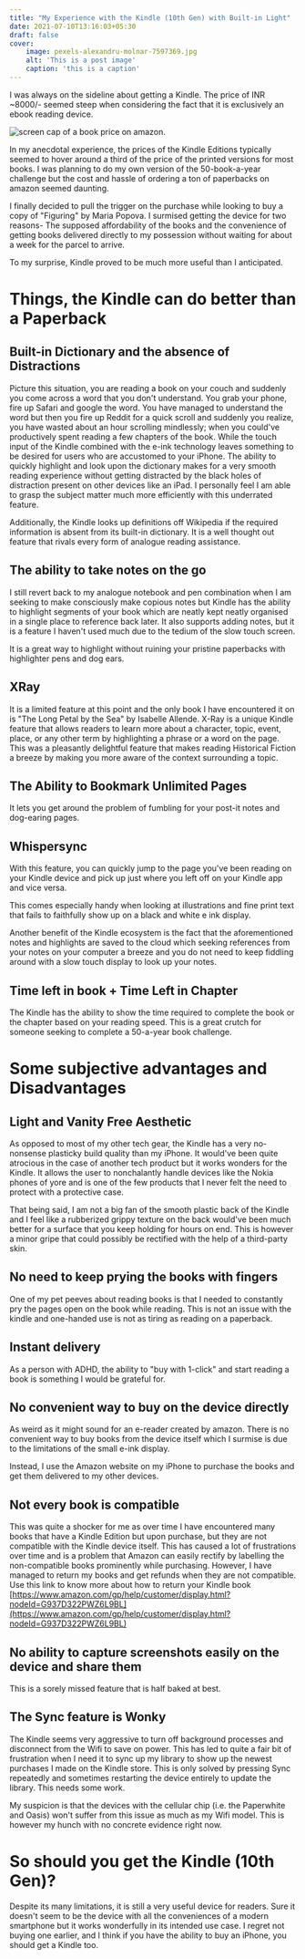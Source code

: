```yaml
---
title: "My Experience with the Kindle (10th Gen) with Built-in Light"
date: 2021-07-10T13:16:03+05:30
draft: false
cover: 
    image: pexels-alexandru-molnar-7597369.jpg
    alt: 'This is a post image'
    caption: 'this is a caption'
---
```


I was always on the sideline about getting a Kindle. The price of INR ~8000/- seemed steep when considering the fact that it is exclusively an ebook reading device.

![screen cap of a book price on amazon](./figuring-maria-popova.jpg).

In my anecdotal experience, the prices of the Kindle Editions typically seemed to hover around a third of the price of the printed versions for most books. I was planning to do my own version of the 50-book-a-year challenge but the cost and hassle of ordering a ton of paperbacks on amazon seemed daunting.

I finally decided to pull the trigger on the purchase while looking to buy a copy of "Figuring" by Maria Popova. I surmised getting the device for two reasons- The supposed affordability of the books and the convenience of getting books delivered directly to my possession without waiting for about a week for the parcel to arrive.

To my surprise, Kindle proved to be much more useful than I anticipated.


# **Things, the Kindle can do better than a Paperback**


## **Built-in Dictionary and the absence of Distractions**

Picture this situation, you are reading a book on your couch and suddenly you come across a word that you don't understand. You grab your phone, fire up Safari and google the word. You have managed to understand the word but then you fire up Reddit for a quick scroll and suddenly you realize, you have wasted about an hour scrolling mindlessly; when you could've productively spent reading a few chapters of the book. While the touch input of the Kindle combined with the e-ink technology leaves something to be desired for users who are accustomed to your iPhone. The ability to quickly highlight and look upon the dictionary makes for a very smooth reading experience without getting distracted by the black holes of distraction present on other devices like an iPad. I personally feel I am able to grasp the subject matter much more efficiently with this underrated feature.

Additionally, the Kindle looks up definitions off Wikipedia if the required information is absent from its built-in dictionary. It is a well thought out feature that rivals every form of analogue reading assistance.


## **The ability to take notes on the go**

I still revert back to my analogue notebook and pen combination when I am seeking to make consciously make copious notes but Kindle has the ability to highlight segments of your book which are neatly kept neatly organised in a single place to reference back later. It also supports adding notes, but it is a feature I haven't used much due to the tedium of the slow touch screen.

It is a great way to highlight without ruining your pristine paperbacks with highlighter pens and dog ears.


## **XRay**

It is a limited feature at this point and the only book I have encountered it on is "The Long Petal by the Sea" by Isabelle Allende. X-Ray is a unique Kindle feature that allows readers to learn more about a character, topic, event, place, or any other term by highlighting a phrase or a word on the page. This was a pleasantly delightful feature that makes reading Historical Fiction a breeze by making you more aware of the context surrounding a topic.


## **The Ability to Bookmark Unlimited Pages**

It lets you get around the problem of fumbling for your post-it notes and dog-earing pages.


## **Whispersync**

With this feature, you can quickly jump to the page you've been reading on your Kindle device and pick up just where you left off on your Kindle app and vice versa.

This comes especially handy when looking at illustrations and fine print text that fails to faithfully show up on a black and white e ink display.

Another benefit of the Kindle ecosystem is the fact that the aforementioned notes and highlights are saved to the cloud which seeking references from your notes on your computer a breeze and you do not need to keep fiddling around with a slow touch display to look up your notes.


## **Time left in book + Time Left in Chapter**

The Kindle has the ability to show the time required to complete the book or the chapter based on your reading speed. This is a great crutch for someone seeking to complete a 50-a-year  book challenge.


# **Some subjective advantages and Disadvantages**


## **Light and Vanity Free Aesthetic**

As opposed to most of my other tech gear, the Kindle has a very no-nonsense plasticky build quality than my iPhone. It would've been quite atrocious in the case of another tech product but it works wonders for the Kindle. It allows the user to nonchalantly handle devices like the Nokia phones of yore and is one of the few products that I never felt the need to protect with a protective case.

That being said, I am not a big fan of the smooth plastic back of the Kindle and I feel like a rubberized grippy texture on the back would've been much better for a surface that you keep holding for hours on end. This is however a minor gripe that could possibly be rectified with the help of a third-party skin.


## **No need to keep prying the books with fingers**

One of my pet peeves about reading books is that I needed to constantly pry the pages open on the book while reading. This is not an issue with the kindle and one-handed use is not as tiring as reading on a paperback.


## **Instant delivery**

As a person with ADHD, the ability to "buy with 1-click" and start reading a book is something I would be grateful for.


## **No convenient way to buy on the device directly**

As weird as it might sound for an e-reader created by amazon. There is no convenient way to buy books from the device itself which I surmise is due to the limitations of the small e-ink display.

Instead, I use the Amazon website on my iPhone to purchase the books and get them delivered to my other devices.


## **Not every book is compatible**

This was quite a shocker for me as over time I have encountered many books that have a Kindle Edition but upon purchase, but they are not compatible with the Kindle device itself. This has caused a lot of frustrations over time and is a problem that Amazon can easily rectify by labelling the non-compatible books prominently while purchasing. However, I have managed to return my books and get refunds when they are not compatible. Use this link to know more about how to return your Kindle book [https://www.amazon.com/gp/help/customer/display.html?nodeId=G937D322PWZ6L9BL](https://www.amazon.com/gp/help/customer/display.html?nodeId=G937D322PWZ6L9BL)


## **No ability to capture screenshots easily on the device and share them**

This is a sorely missed feature that is half baked at best.


## **The Sync feature is Wonky**

The Kindle seems very aggressive to turn off background processes and disconnect from the Wifi to save on power. This has led to quite a fair bit of frustration when I need it to sync up my library to show up the newest purchases I made on the Kindle store. This is only solved by pressing Sync repeatedly and sometimes restarting the device entirely to update the library. This needs some work.

My suspicion is that the devices with the cellular chip (i.e. the Paperwhite and Oasis) won't suffer from this issue as much as my Wifi model. This is however my hunch with no concrete evidence right now.


# **So should you get the Kindle (10th Gen)?**

Despite its many limitations, it is still a very useful device for readers. Sure it doesn't seem to be the device with all the conveniences of a modern smartphone but it works wonderfully in its intended use case. I regret not buying one earlier, and I think if you have the ability to buy an iPhone, you should get a Kindle too.